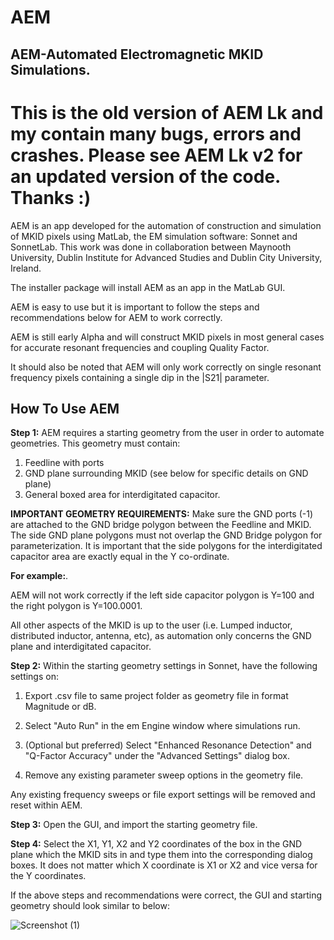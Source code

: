 # AEM
## AEM-Automated Electromagnetic MKID Simulations. 

# **This is the old version of AEM Lk and my contain many bugs, errors and crashes. Please see AEM Lk v2 for an updated version of the code. Thanks :)**



AEM is an app developed for the automation of construction and simulation of MKID pixels using MatLab, the EM simulation software: Sonnet and SonnetLab. This work was done in collaboration between Maynooth University, Dublin Institute for Advanced Studies and Dublin City University, Ireland.  


The installer package will install AEM as an app in the MatLab GUI.  

AEM is easy to use but it is important to follow the steps and recommendations below for AEM to work correctly.  

AEM is still early Alpha and will construct MKID pixels in most general cases for accurate resonant frequencies and coupling Quality Factor.  

It should also be noted that AEM will only work correctly on single resonant frequency pixels containing a single dip in the |S21| parameter.  


## How To Use AEM
**Step 1:**
AEM requires a starting geometry from the user in order to automate geometries. This geometry must contain:  

1) Feedline with ports
2) GND plane surrounding MKID (see below for specific details on GND plane)
3) General boxed area for interdigitated capacitor.

**IMPORTANT GEOMETRY REQUIREMENTS:**
Make sure the GND ports (-1) are attached to the GND bridge polygon between the Feedline and MKID. The side GND plane polygons must not overlap the GND Bridge polygon for parameterization.
It is important that the side polygons for the interdigitated capacitor area are exactly equal in the Y co-ordinate.  

**For example:**. 

AEM will not work correctly if the left side capacitor polygon is Y=100 and the right polygon is Y=100.0001.  


All other aspects of the MKID is up to the user (i.e. Lumped inductor, distributed inductor, antenna, etc), as automation only concerns the GND plane and interdigitated capacitor.  


**Step 2:**
Within the starting geometry settings in Sonnet, have the following settings on:  


1) Export .csv file to same project folder as geometry file in format Magnitude or dB.  

2) Select "Auto Run" in the em Engine window where simulations run.

3) (Optional but preferred) Select "Enhanced Resonance Detection" and "Q-Factor Accuracy" under the "Advanced Settings" dialog box.

4) Remove any existing parameter sweep options in the geometry file.

Any existing frequency sweeps or file export settings will be removed and reset within AEM.  


**Step 3:**
Open the GUI, and import the starting geometry file.

**Step 4:**
Select the X1, Y1, X2 and Y2 coordinates of the box in the GND plane which the MKID sits in and type them into the corresponding dialog boxes. It does not matter which X coordinate is X1 or X2 and vice versa for the Y coordinates.  

If the above steps and recommendations were correct, the GUI and starting geometry should look similar to below:  


![Screenshot (1)](https://github.com/scathalmca/AEM/assets/92909628/929909c7-3720-4ab4-a083-a9f8aabc4fc3)

